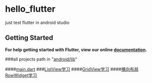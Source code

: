 # hello_flutter

just test flutter in android studio

## Getting Started

**For help getting started with Flutter, view our online
[documentation](https://flutter.io/).**

###all projects path in  "[android/lib](https://github.com/moushao/hello_flutter/tree/master/lib)"

####[main.dart](https://github.com/moushao/hello_flutter/blob/master/lib/main.dart)
###[ListView学习](https://github.com/moushao/hello_flutter/tree/master/lib/listview)
####[GridView学习](https://github.com/moushao/hello_flutter/tree/master/lib/listview)
####[横向布局RowWidget学习](https://github.com/moushao/hello_flutter/tree/master/lib/rowwidget)
